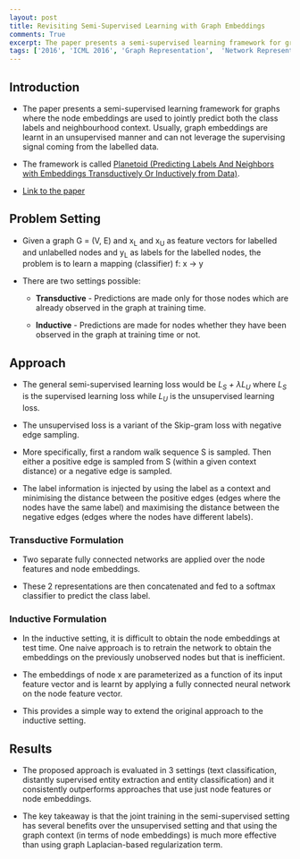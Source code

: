 ```yaml
---
layout: post
title: Revisiting Semi-Supervised Learning with Graph Embeddings
comments: True
excerpt: The paper presents a semi-supervised learning framework for graphs where the node embeddings are used to jointly predict both the class labels and neighbourhood context.
tags: ['2016', 'ICML 2016', 'Graph Representation',  'Network Representation', AI, Embedding, Graph, ICML, Network]
---
```


## Introduction

* The paper presents a semi-supervised learning framework for graphs where the node embeddings are used to jointly predict both the class labels and neighbourhood context. Usually, graph embeddings are learnt in an unsupervised manner and can not leverage the supervising signal coming from the labelled data.

* The framework is called [Planetoid (Predicting Labels And Neighbors with Embeddings Transductively Or Inductively from Data)](https://github.com/kimiyoung/planetoid).

* [Link to the paper](https://arxiv.org/abs/1603.08861)

## Problem Setting

* Given a graph G = (V, E) and x<sub>L</sub> and x<sub>U</sub> as feature vectors for labelled and unlabelled nodes and y<sub>L</sub> as labels for the labelled nodes, the problem is to learn a mapping (classifier) f: x -> y

* There are two settings possible:

    * **Transductive** - Predictions are made only for those nodes which are already observed in the graph at training time.

    * **Inductive** - Predictions are made for nodes whether they have been observed in the graph at training time or not.

## Approach

* The general semi-supervised learning loss would be *L<sub>S</sub> + &lambda;L<sub>U</sub>* where *L<sub>S</sub>* is the supervised learning loss while *L<sub>U</sub>* is the unsupervised learning loss.

* The unsupervised loss is a variant of the Skip-gram loss with negative edge sampling. 

* More specifically, first a random walk sequence S is sampled. Then either a positive edge is sampled from S (within a given context distance) or a negative edge is sampled.

* The label information is injected by using the label as a context and minimising the distance between the positive edges (edges where the nodes have the same label) and maximising the distance between the negative edges (edges where the nodes have different labels).

### Transductive Formulation

* Two separate fully connected networks are applied over the node features and node embeddings. 

* These 2 representations are then concatenated and fed to a softmax classifier to predict the class label.

### Inductive Formulation

* In the inductive setting, it is difficult to obtain the node embeddings at test time. One naive approach is to retrain the network to obtain the embeddings on the previously unobserved nodes but that is inefficient.

* The embeddings of node x are parameterized as a function of its input feature vector and is learnt by applying a fully connected neural network on the node feature vector.

* This provides a simple way to extend the original approach to the inductive setting.

## Results

* The proposed approach is evaluated in 3 settings (text classification, distantly supervised entity extraction and entity classification) and it consistently outperforms approaches that use just node features or node embeddings.

* The key takeaway is that the joint training in the semi-supervised setting has several benefits over the unsupervised setting and that using the graph context (in terms of node embeddings) is much more effective than using graph Laplacian-based regularization term.